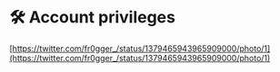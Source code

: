 # 🛠️ Account privileges

[https://twitter.com/fr0gger_/status/1379465943965909000/photo/1](https://twitter.com/fr0gger_/status/1379465943965909000/photo/1)

